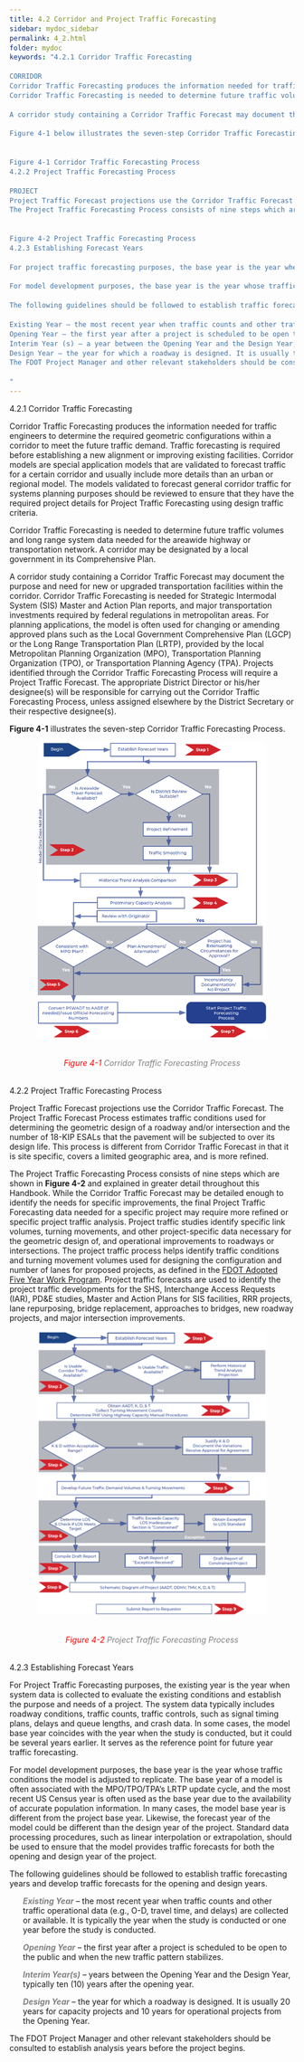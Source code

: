 ```yaml
---
title: 4.2 Corridor and Project Traffic Forecasting
sidebar: mydoc_sidebar
permalink: 4_2.html
folder: mydoc
keywords: "4.2.1 Corridor Traffic Forecasting

CORRIDOR
Corridor Traffic Forecasting produces the information needed for traffic engineers to determine the required geometric configurations within a corridor to meet the future traffic demand. Traffic forecasting is required before establishing a new alignment or improving existing facilities. Corridor models are special application models that are validated to forecast traffic for a certain corridor and usually include more details than an urban or regional model. The models validated to forecast general corridor traffic for systems planning purposes should be checked to ensure that they have the required project details for project traffic forecasting using design traffic criteria.
Corridor Traffic Forecasting is needed to determine future traffic volumes and long-range system data needed for the areawide highway or transportation network. A corridor may be designated by a local government in its Comprehensive Plan.

A corridor study containing a Corridor Traffic Forecast may document the purpose and need for new or upgraded transportation facilities within the corridor. Corridor Traffic Forecasting is needed for Strategic Intermodal System (SIS) Master and Action Plan reports, and the major transportation investments required by federal regulations in metropolitan areas. For planning applications, the model is often used for changing or amending approved plans such as the Metropolitan Planning Organization (MPO), also known as Transportation Planning Organization (TPO) or Transportation Planning Agency (TPA)’s Long-Range Transportation Plan (LRTP), the Local Government Comprehensive Plan (LGCP), or Work Program Administration (WPA). Projects identified through the Corridor Traffic Forecasting Process will require a Project Traffic Forecast. The appropriate District Director or his/her designee(s) will be responsible for carrying out the Corridor Traffic Forecasting Process unless assigned elsewhere by the District Secretary or his/her designee(s).

Figure 4-1 below illustrates the seven-step Corridor Traffic Forecasting Process.


Figure 4-1 Corridor Traffic Forecasting Process
4.2.2 Project Traffic Forecasting Process

PROJECT
Project Traffic Forecast projections use the Corridor Traffic Forecast. The Project Traffic Forecast Process estimates traffic conditions used for determining the geometric design of a roadway and/or intersection and the number of 18-KIP ESALs that pavement will be subjected to over its design life. This process is different from Corridor Traffic Forecast in that it is site specific, covers a limited geographic area, and is more refined.
The Project Traffic Forecasting Process consists of nine steps which are shown in Figure 4-2 and explained in greater detail throughout this Handbook. While the Corridor Traffic Forecast may be detailed enough to identify the needs for specific improvements, the final project traffic forecasting data needed for a specific project, such as a link or an intersection, may require more refined or specific project traffic analysis. Project traffic studies identify specific link volumes, turning movements, and other project-specific data necessary for the geometric design of, and operational improvements to roadways or intersections. The project traffic process helps identify traffic conditions and turning movement volumes used for designing the configuration and number of lanes for proposed projects as defined in the FDOT Adopted Five Year Work Program. Project traffic forecasts are used to identify the project traffic requirements for the SHS, Interchange Access Requests (IAR), Master and Action Plans for SIS facilities, RRR projects, lane repurposing, bridge replacement, approaches to bridges, new roadway projects, and major intersection improvements.


Figure 4-2 Project Traffic Forecasting Process
4.2.3 Establishing Forecast Years

For project traffic forecasting purposes, the base year is the year when system data is collected to evaluate the existing conditions and establish the purpose and needs of a project. The system data typically includes roadway conditions, traffic counts, traffic controls such as signal timing plans, delays and queue lengths, and crash data. In most cases, the base year coincides with the year when the study is conducted, but it could be one or two years earlier. It serves as the reference point for future year traffic forecasting.

For model development purposes, the base year is the year whose traffic conditions the model is adjusted to replicate. The base year of a model is often associated with the MPO/TPO/TPA’s LRTP update cycle, and the most recent Census year is often used as the base year due to the availability of accurate population information. In many cases, the model base year is different from the project base year. Likewise, the forecast year of the model could be different than the design year of the project. Standard data processing procedures, such as linear interpolation or extrapolation, should be used to ensure that the model provides traffic forecasts for both the opening and design year of the project.

The following guidelines should be followed to establish traffic forecasting years and develop traffic forecasts for the opening and design years.

Existing Year – the most recent year when traffic counts and other traffic operational data (e.g., O-D, travel time, and delays) are collected or available. It is typically the year when the study is conducted or one year before the study is conducted.
Opening Year – the first year after a project is scheduled to be open to the public and when the new traffic pattern stabilizes.
Interim Year (s) – a year between the Opening Year and the Design Year, typically ten (10) years after the opening year.
Design Year – the year for which a roadway is designed. It is usually twenty years from the opening year.
The FDOT Project Manager and other relevant stakeholders should be consulted to establish analysis years before the project begins.

"
---
```


<style>
  div{text-align: justify;}
  .parent{
    display: inline-block;
    margin-bottom: 1rem;
  }
  .child1{
    text-align:center;
    display: grid;
    /* position: relative; */
    margin-top: 0.4rem;
    margin-right: 1%;
    float: left;
    /* width: 12%; */
    /* padding: 2rem 2rem; */
  }
  .child2{
    /* display: grid;
    padding-left: 2rem;
    width:86%;
    float: right; */
  }
</style>


<span class="subtitle-3">4.2.1	Corridor Traffic Forecasting</span>

Corridor Traffic Forecasting produces the information needed for traffic engineers to determine
the required geometric configurations within a corridor to meet the future traffic demand. Traffic
forecasting is required before establishing a new alignment or improving existing facilities. Corridor
models are special application models that are validated to forecast traffic for a certain corridor and
usually include more details than an urban or regional model. The models validated to forecast general
corridor traffic for systems planning purposes should be reviewed to ensure that they have the required
project details for Project Traffic Forecasting using design traffic criteria.

Corridor Traffic Forecasting is needed to determine future traffic volumes and long range system
data needed for the areawide highway or transportation network. A corridor may be designated by
a local government in its Comprehensive Plan.   

A corridor study containing a Corridor Traffic Forecast may document the purpose and need for
new or upgraded transportation facilities within the corridor. Corridor Traffic Forecasting is needed
for Strategic Intermodal System (SIS) Master and Action Plan reports, and major transportation
investments required by federal regulations in metropolitan areas. For planning applications, the
model is often used for changing or amending approved plans such as the Local Government
Comprehensive Plan (LGCP) or the Long Range Transportation Plan (LRTP), provided by the
local Metropolitan Planning Organization (MPO), Transportation Planning Organization (TPO), or
Transportation Planning Agency (TPA). Projects identified through the Corridor Traffic Forecasting
Process will require a Project Traffic Forecast. The appropriate District Director or his/her designee(s)
will be responsible for carrying out the Corridor Traffic Forecasting Process, unless assigned
elsewhere by the District Secretary or their respective designee(s).

<b>Figure 4-1</b> illustrates the seven-step Corridor Traffic Forecasting Process.
<center>
<img src="images/fig4_1.png" style="max-width: 80%; text-align:center; margin-bottom: 2rem" >
</center>

<div style="text-align:center; color:grey; margin-bottom: 2rem"><i><span style="color:red;">Figure 4-1</span> Corridor Traffic Forecasting Process</i></div> 


<span class="subtitle-3">4.2.2 Project Traffic Forecasting Process</span>

Project Traffic Forecast projections use the Corridor Traffic Forecast. The Project Traffic Forecast
Process estimates traffic conditions used for determining the geometric design of a roadway
and/or intersection and the number of 18-KIP ESALs that the pavement will be subjected to over its
design life. This process is different from Corridor Traffic Forecast in that it is site specific, covers a
limited geographic area, and is more refined.


The Project Traffic Forecasting Process consists of nine steps which are shown in <b>Figure 4-2</b> and
explained in greater detail throughout this Handbook. While the Corridor Traffic Forecast may be
detailed enough to identify the needs for specific improvements, the final Project Traffic Forecasting
data needed for a specific project may require more refined or specific project traffic analysis. Project
traffic studies identify specific link volumes, turning movements, and other project-specific data
necessary for the geometric design of, and operational improvements to roadways or intersections.
The project traffic process helps identify traffic conditions and turning movement volumes used
for designing the configuration and number of lanes for proposed projects, as defined in the <a href="https://fdotewp1.dot.state.fl.us/fmsupportapps/WorkProgram/WorkProgram.aspx" target="_blank">FDOT Adopted Five Year Work Program</a>. Project traffic forecasts are used to identify the project traffic developments for the SHS, Interchange Access Requests (IAR), PD&E studies, Master and Action
Plans for SIS facilities, RRR projects, lane repurposing, bridge replacement, approaches to bridges, new roadway projects, and major intersection improvements.

<center>
<img src="images/fig4_2.png" style="max-width: 80%; text-align:center; margin-bottom: 2rem" >
</center>
<div style="text-align:center; color:grey; margin-bottom: 2rem"><i><span style="color:red;">Figure 4-2</span> Project Traffic Forecasting Process</i></div> 


<span class="subtitle-3">4.2.3 Establishing Forecast Years</span>

For Project Traffic Forecasting purposes, the existing year is the year when system data is collected
to evaluate the existing conditions and establish the purpose and needs of a project. The system
data typically includes roadway conditions, traffic counts, traffic controls, such as signal timing
plans, delays and queue lengths, and crash data. In some cases, the model base year coincides with
the year when the study is conducted, but it could be several years earlier. It serves as the reference
point for future year traffic forecasting.

For model development purposes, the base year is the year whose traffic conditions the model is
adjusted to replicate. The base year of a model is often associated with the MPO/TPO/TPA’s LRTP
update cycle, and the most recent US Census year is often used as the base year due to the availability
of accurate population information. In many cases, the model base year is different from the project
base year. Likewise, the forecast year of the model could be different than the design year of the
project. Standard data processing procedures, such as linear interpolation or extrapolation, should
be used to ensure that the model provides traffic forecasts for both the opening and design year of
the project.

The following guidelines should be followed to establish traffic forecasting years and develop traffic
forecasts for the opening and design years.

<ul><span style="color:grey; font-style:italic; font-weight:bold">Existing Year</span> – the most recent year when traffic counts and other traffic operational data (e.g., O-D, travel time, and delays) are collected or available. It is typically the year when the
study is conducted or one year before the study is conducted.</ul>
<ul><span style="color:grey; font-style:italic; font-weight:bold">Opening Year</span> – the first year after a project is scheduled to be open to the public and when the new traffic pattern stabilizes.</ul>
<ul><span style="color:grey; font-style:italic; font-weight:bold">Interim Year(s)</span> – years between the Opening Year and the Design Year, typically ten (10) years after the opening year.</ul>
<ul><span style="color:grey; font-style:italic; font-weight:bold">Design Year</span> – the year for which a roadway is designed. It is usually 20 years for capacity projects and 10 years for operational projects from the Opening Year.</ul>

The FDOT Project Manager and other relevant stakeholders should be consulted to establish analysis years before the project begins.


















